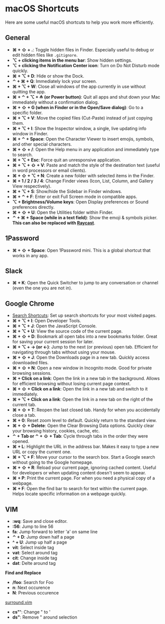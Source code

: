# macOS Shortcuts

Here are some useful macOS shortcuts to help you work more efficiently.

## General

- **⌘ + ⇧ + .**: Toggle hidden files in Finder. Especially useful to debug or edit hidden files like `.gitignore`.
- **⌥ + clicking items in the menu bar**: Show hidden settings.
- **⌥ + clicking the Notification Center icon**: Turn on Do Not Disturb mode quickly.
- **⌘ + ⌥ + D**: Hide or show the Dock.
- **⌃ + ⌘ + Q**: Immediately lock your screen.
- **⌘ + ⌥ + W**: Close all windows of the app currently in use without quitting the app.
- **⌘ + ⌃ + ⌥ + ⏏ (or Power button)**: Quit all apps and shut down your Mac immediately without a confirmation dialog.
- **⌘ + ⇧ + G (when in Finder or in the Open/Save dialog)**: Go to a specific folder.
- **⌘ + ⌥ + V**: Move the copied files (Cut-Paste) instead of just copying them.
- **⌘ + ⌥ + I**: Show the Inspector window, a single, live updating info window in Finder.
- **⌘ + ⌃ + Space**: Open the Character Viewer to insert emojis, symbols, and other special characters.
- **⌘ + ⇧ + /**: Open the Help menu in any application and immediately type to search.
- **⌘ + ⌥ + Esc**: Force quit an unresponsive application.
- **⌘ + ⌥ + ⇧ + V**: Paste and match the style of the destination text (useful in word processors or email clients).
- **⌘ + ⇧ + ⌥ + N**: Create a new folder with selected items in the Finder.
- **⌘ + 1 / 2 / 3 / 4**: Change Finder views (Icon, List, Column, and Gallery View respectively).
- **⌘ + ⌥ + S**: Show/hide the Sidebar in Finder windows.
- **⌘ + ⌃ + F**: Enter or exit Full Screen mode in compatible apps.
- **⌥ + Brightness/Volume keys**: Open Display preferences or Sound preferences directly.
- **⌘ + ⇧ + U**: Open the Utilities folder within Finder.
- **⌃ + ⌘ + Space (while in a text field)**: Show the emoji & symbols picker. **This can also be replaced with [Raycast](nice_to_have/raycast.md)**.

## 1Password

- **⌘ + ⇧ + Space**: Open 1Password mini. This is a global shortcut that works in any app.

## Slack

- **⌘ + K**: Open the Quick Switcher to jump to any conversation or channel (even the one you are not in).

## Google Chrome

- [Search Shortcuts](nice_to_have/google_chrome_shortcuts.md): Set up search shortcuts for your most visited pages.
- **⌘ + ⌥ + I**: Open Developer Tools.
- **⌘ + ⌥ + J**: Open the JavaScript Console.
- **⌘ + ⌥ + U**: View the source code of the current page.
- **⌘ + ⇧ + D**: Bookmark all open tabs into a new bookmarks folder. Great for saving your current session for later.
- **⌘ + ⌥ + → (or ←)**: Jump to the next (or previous) open tab. Efficient for navigating through tabs without using your mouse.
- **⌘ + ⇧ + J**: Open the Downloads page in a new tab. Quickly access downloaded files.
- **⌘ + ⇧ + N**: Open a new window in Incognito mode. Good for private browsing sessions.
- **⌘ + Click on a link**: Open the link in a new tab in the background. Allows for efficient browsing without losing current page context.
- **⌘ + ⇧ + Click on a link**: Open the link in a new tab and switch to it immediately.
- **⌘ + ⌥ + Click on a link**: Open the link in a new tab on the right of the current tab.
- **⌘ + ⇧ + T**: Reopen the last closed tab. Handy for when you accidentally close a tab.
- **⌘ + 0**: Reset zoom level to default. Quickly return to the standard view.
- **⌘ + ⇧ + Delete**: Open the Clear Browsing Data options. Quickly clear your browsing history, cookies, cache, etc.
- **⌃ + Tab or ⌃ + ⇧ + Tab**: Cycle through tabs in the order they were opened.
- **⌘ + L**: Highlight the URL in the address bar. Makes it easy to type a new URL or copy the current one.
- **⌘ + ⌥ + F**: Move your cursor to the search box. Start a Google search without going to the Google homepage.
- **⌘ + ⇧ + R**: Reload your current page, ignoring cached content. Useful for developers or when updating content doesn't seem to appear.
- **⌘ + P**: Print the current page. For when you need a physical copy of a webpage.
- **⌘ + F**: Open the find bar to search for text within the current page. Helps locate specific information on a webpage quickly.

## VIM

- **:wq**: Save and close editor.
- **:56**: Jump to line 56
- **fa**: Jump forward to letter 'a' on same line
- **⌃ + D**: Jump down half a page
- **^ + U**: Jump up half a page
- **vit**: Select inside tag
- **vat**: Select around tag
- **cit**: Change inside tag
- **dat**: Delte around tag

**Find and Replace**

- **/foo**: Search for Foo
- **n**: Next occurence
- **N**: Previous occurence

[surround.vim](https://github.com/tpope/vim-surround)

- **cs"'**: Change " to '
- **ds"**: Remove " around selection
